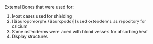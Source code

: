 External Bones that were used for:

1) Most cases used for shielding
2) [[Sauropomorphs (Sauropods)]] used osteoderms as repository for calcium
3) Some osteoderms were laced with blood vessels for absorbing heat
4) Display structures